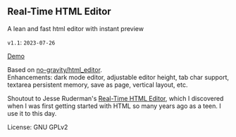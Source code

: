 ## Real-Time HTML Editor
A lean and fast html editor with instant preview

`v1.1`: `2023-07-26`

[Demo]([https://aavi.xyz/proj/editor](https://keeganfargher.github.io/html_editor/))

Based on [no-gravity/html_editor](https://github.com/no-gravity/html_editor).  
Enhancements: dark mode editor, adjustable editor height, tab char support, textarea persistent memory, save as page, vertical layout, etc.

Shoutout to Jesse Ruderman's [Real-Time HTML Editor](https://htmledit.squarefree.com/), which I discovered when I was first getting started with HTML so many years ago as a teen. I use it to this day. 

License: GNU GPLv2
